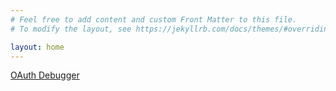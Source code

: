 ```yaml
---
# Feel free to add content and custom Front Matter to this file.
# To modify the layout, see https://jekyllrb.com/docs/themes/#overriding-theme-defaults

layout: home
---
```

[OAuth Debugger](https://guychauliac.github.io/oauthgrant/)
